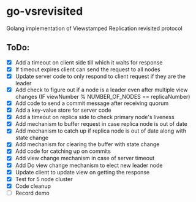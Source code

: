 # go-vsrevisited
Golang implementation of Viewstamped Replication revisited protocol

## ToDo:
 - [X] Add a timeout on client side till which it waits for response
 - [X] If timeout expires client can send the request to all nodes
 - [X] Update server code to only respond to client request if they are the leader
 - [X] Add check to figure out if a node is a leader even after multiple view changes (IF viewNumber % NUMBER_OF_NODES == replicaNumber)
 - [X] Add code to send a commit message after receiving quorum
 - [X] Add a key-value store for server code
 - [X] Add a timeout on replica side to check primary node's liveness
 - [X] Add mechanism to buffer request in case replica node is out of date
 - [X] Add mechanism to catch up if replica node is out of date along with state change
 - [X] Add mechanism for clearing the buffer with state change
 - [X] Add code for catching up on commits
 - [X] Add view change mechanism in case of server timeout
 - [X] Add Do view change mechanism to elect new leader node
 - [X] Update client to update view on getting the response
 - [X] Test for 5 node cluster
 - [X] Code cleanup
 - [ ] Record demo
